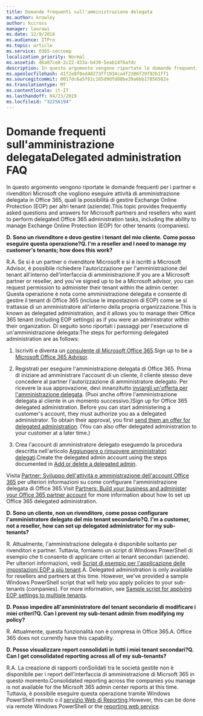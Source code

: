 ```yaml
---
title: Domande frequenti sull'amministrazione delegata
ms.author: krowley
author: kccross
manager: laurawi
ms.date: 12/9/2016
ms.audience: ITPro
ms.topic: article
ms.service: O365-seccomp
localization_priority: Normal
ms.assetid: d6a87ce8-2c22-433a-b430-5eab14f6afdc
description: In questo argomento vengono riportate le domande frequenti per i partner e rivenditori Microsoft che vogliono eseguire attività di amministrazione delegata in Office 365, quali la possibilità di gestire Exchange Online Protection (EOP) per altri tenant (aziende).
ms.openlocfilehash: 41f2e8f0ed48273ff1934ca4f2306f29f92b1ff1
ms.sourcegitcommit: 0017dc6a5f81c165d9dfd88be39a6bb17856582e
ms.translationtype: MT
ms.contentlocale: it-IT
ms.lasthandoff: 04/23/2019
ms.locfileid: "32256194"
---
```

# <a name="delegated-administration-faq"></a><span data-ttu-id="f83fc-103">Domande frequenti sull'amministrazione delegata</span><span class="sxs-lookup"><span data-stu-id="f83fc-103">Delegated administration FAQ</span></span>

<span data-ttu-id="f83fc-104">In questo argomento vengono riportate le domande frequenti per i partner e rivenditori Microsoft che vogliono eseguire attività di amministrazione delegata in Office 365, quali la possibilità di gestire Exchange Online Protection (EOP) per altri tenant (aziende).</span><span class="sxs-lookup"><span data-stu-id="f83fc-104">This topic provides frequently asked questions and answers for Microsoft partners and resellers who want to perform delegated Office 365 administration tasks, including the ability to manage Exchange Online Protection (EOP) for other tenants (companies).</span></span>
  
 <span data-ttu-id="f83fc-105">**D. Sono un rivenditore e devo gestire i tenant del mio cliente. Come posso eseguire questa operazione?**</span><span class="sxs-lookup"><span data-stu-id="f83fc-105">**Q. I'm a reseller and I need to manage my customer's tenants; how does this work?**</span></span>
  
<span data-ttu-id="f83fc-106">R.</span><span class="sxs-lookup"><span data-stu-id="f83fc-106">A.</span></span> <span data-ttu-id="f83fc-107">Se si è un partner o rivenditore Microsoft e si è iscritti a Microsoft Advisor, è possibile richiedere l'autorizzazione per l'amministrazione del tenant all'interno dell'interfaccia di amministrazione.</span><span class="sxs-lookup"><span data-stu-id="f83fc-107">If you are a Microsoft partner or reseller, and you've signed up to be a Microsoft advisor, you can request permission to administer their tenant within the admin center.</span></span> <span data-ttu-id="f83fc-108">Questa operazione è nota come amministrazione delegata e consente di gestire il tenant di Office 365 (incluse le impostazioni di EOP) come se si trattasse di un amministratore all'interno della propria organizzazione.</span><span class="sxs-lookup"><span data-stu-id="f83fc-108">This is known as delegated administration, and it allows you to manage their Office 365 tenant (including EOP settings) as if you were an administrator within their organization.</span></span> <span data-ttu-id="f83fc-109">Di seguito sono riportati i passaggi per l'esecuzione di un'amministrazione delegata:</span><span class="sxs-lookup"><span data-stu-id="f83fc-109">The steps for performing delegated administration are as follows:</span></span>
  
1. <span data-ttu-id="f83fc-110">Iscriviti e diventa un [consulente di Microsoft Office 365](https://aka.ms/cloudbenefits).</span><span class="sxs-lookup"><span data-stu-id="f83fc-110">Sign up to be a [Microsoft Office 365 Advisor](https://aka.ms/cloudbenefits).</span></span>
    
2. <span data-ttu-id="f83fc-p102">Registrati per eseguire l'amministrazione delegata di Office 365. Prima di iniziare ad amministrare l'account di un cliente, il cliente stesso deve concedere al partner l'autorizzazione di amministratore delegato. Per ricevere la sua approvazione, devi innanzitutto [inviargli un'offerta per l'amministrazione delegata](https://go.microsoft.com/fwlink/?LinkId=396829). (Puoi anche offrire l'amministrazione delegata al cliente in un momento successivo.)</span><span class="sxs-lookup"><span data-stu-id="f83fc-p102">Sign up for Office 365 delegated administration. Before you can start administering a customer's account, they must authorize you as a delegated administrator. To obtain their approval, you first [send them an offer for delegated administration](https://go.microsoft.com/fwlink/?LinkId=396829). (You can also offer delegated administration to your customer at a later time.)</span></span> 
    
3. <span data-ttu-id="f83fc-115">Crea l'account di amministratore delegato eseguendo la procedura descritta nell'articolo [Aggiungere o rimuovere amministratori delegati](https://go.microsoft.com/fwlink/?LinkId=396831).</span><span class="sxs-lookup"><span data-stu-id="f83fc-115">Create the delegated admin account using the steps documented in [Add or delete a delegated admin](https://go.microsoft.com/fwlink/?LinkId=396831).</span></span>
    
<span data-ttu-id="f83fc-116">Visita [Partner: Sviluppo dell'attività e amministrazione dell'account Office 365](https://go.microsoft.com/fwlink/?LinkId=301485) per ulteriori informazioni su come configurare l'amministrazione delegata di Office 365.</span><span class="sxs-lookup"><span data-stu-id="f83fc-116">Visit [Partners: Build your business and administer your Office 365 partner account](https://go.microsoft.com/fwlink/?LinkId=301485) for more information about how to set up Office 365 delegated administration.</span></span> 
  
 <span data-ttu-id="f83fc-117">**D. Sono un cliente, non un rivenditore, come posso configurare l'amministratore delegato del mio tenant secondario?**</span><span class="sxs-lookup"><span data-stu-id="f83fc-117">**Q. I'm a customer, not a reseller, how can set up delegated administrator for my sub-tenants?**</span></span>
  
<span data-ttu-id="f83fc-p103">R. Attualmente, l'amministrazione delegata è disponibile soltanto per rivenditori e partner. Tuttavia, forniamo un script di Windows PowerShell di esempio che ti consente di applicare criteri ai tenant secondari (aziende). Per ulteriori informazioni, vedi [Script di esempio per l'applicazione delle impostazioni EOP a più tenant](sample-script-for-applying-eop-settings-to-multiple-tenants.md).</span><span class="sxs-lookup"><span data-stu-id="f83fc-p103">A. Delegated administration is only available for resellers and partners at this time. However, we've provided a sample Windows PowerShell script that will help you apply policies to your sub-tenants (companies). For more information, see [Sample script for applying EOP settings to multiple tenants](sample-script-for-applying-eop-settings-to-multiple-tenants.md).</span></span>
  
 <span data-ttu-id="f83fc-122">**D. Posso impedire all'amministratore del tenant secondario di modificare i miei criteri?**</span><span class="sxs-lookup"><span data-stu-id="f83fc-122">**Q. Can I prevent my sub-tenant admin from modifying my policy?**</span></span>
  
<span data-ttu-id="f83fc-p104">R. Attualmente, questa funzionalità non è compresa in Office 365.</span><span class="sxs-lookup"><span data-stu-id="f83fc-p104">A. Office 365 does not currently have this capability.</span></span>
  
 <span data-ttu-id="f83fc-125">**D. Posso visualizzare report consolidati in tutti i miei tenant secondari?**</span><span class="sxs-lookup"><span data-stu-id="f83fc-125">**Q. Can I get consolidated reporting across all of my sub-tenants?**</span></span>
  
<span data-ttu-id="f83fc-126">R.</span><span class="sxs-lookup"><span data-stu-id="f83fc-126">A.</span></span> <span data-ttu-id="f83fc-127">La creazione di rapporti conSolidati tra le società gestite non è disponibile per i report dell'interfaccia di amministrazione di Micrsoft 365 in questo momento.</span><span class="sxs-lookup"><span data-stu-id="f83fc-127">Consolidated reporting across the companies you manage is not available for the Micrsoft 365 admin center reports at this time.</span></span> <span data-ttu-id="f83fc-128">Tuttavia, è possibile eseguire questa operazione tramite Windows PowerShell remoto o il [servizio Web di Reporting](https://go.microsoft.com/fwlink/?LinkId=279926).</span><span class="sxs-lookup"><span data-stu-id="f83fc-128">However, this can be done via remote Windows PowerShell or the [reporting web service](https://go.microsoft.com/fwlink/?LinkId=279926).</span></span> 
  

